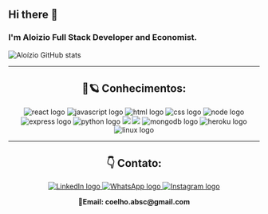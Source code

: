 ## Hi there 👋

### I'm Aloizio Full Stack Developer and Economist.
![Aloízio GitHub stats](https://github-readme-stats.vercel.app/api?username=aloiziobsc&show_icons=true&theme=default)

<hr>
<h2 align="center">🚀🪐 Conhecimentos:</h2>

<div align="center">
    <img src="https://icongr.am/devicon/react-original-wordmark.svg?size=50&color=currentColor" alt="react logo"/> 
    <img src="https://icongr.am/devicon/javascript-original.svg?size=50&color=currentColor" alt="javascript logo"/> 
    <img src="https://icongr.am/devicon/html5-original-wordmark.svg?size=50&color=currentColor" alt="html logo"/> 
    <img src="https://icongr.am/devicon/css3-original-wordmark.svg?size=50&color=currentColor" alt="css logo"/> 
    <img src="https://icongr.am/devicon/nodejs-original.svg?size=50&color=currentColor" alt="node logo"/> 
    <img src="https://icongr.am/devicon/express-original-wordmark.svg?size=50&color=currentColor" alt="express logo"/> 
    <img src="https://icongr.am/devicon/python-original.svg?size=50&color=currentColor" alt="python logo"/> 
    <img src="https://icongr.am/devicon/github-original.svg?size=50&color=currentColor"/> 
    <img src="https://icongr.am/devicon/mysql-original-wordmark.svg?size=50&color=currentColor"/> 
    <img src="https://icongr.am/devicon/mongodb-original-wordmark.svg?size=50&color=currentColor" alt="mongodb logo"/> 
    <img src="https://icongr.am/devicon/heroku-original-wordmark.svg?size=50&color=currentColor" alt="heroku logo"/> 
    <img src="https://icongr.am/devicon/linux-original.svg?size=50&color=currentColor" alt="linux logo"/> 
</div>
<hr>


<h2 align="center">👇 Contato:</h2>

<div align="center">
    <a href="https://www.linkedin.com/in/aloiziobsc/" target="_blank">
    <img src="https://img.shields.io/badge/LinkedIn-0077B5?style=for-the-badge&logo=linkedin&logoColor=white" alt="LinkedIn logo"/>
    </a>
    <a href="https://api.whatsapp.com/send?phone=5534933000114&text=Hi%20there!" target="_blank">
    <img src="https://img.shields.io/badge/WhatsApp-25D366?style=for-the-badge&logo=whatsapp&logoColor=white" alt="WhatsApp logo"/>
    </a>
    <a href="https://www.instagram.com/aloiziobsc/" target="_blank">
    <img src="https://img.shields.io/badge/Instagram-E4405F?style=for-the-badge&logo=instagram&logoColor=white" alt="Instagram logo"/>
    </a>
</div>

<p align="center">🐇<b>Email: coelho.absc@gmail.com</b></p>

